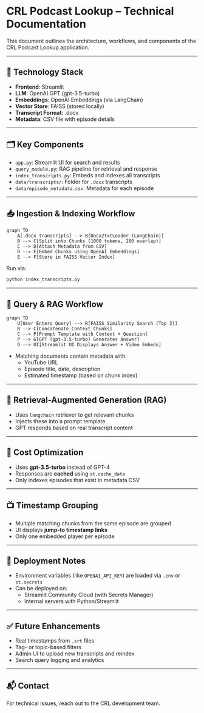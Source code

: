 # CRL Podcast Lookup – Technical Documentation

This document outlines the architecture, workflows, and components of the CRL Podcast Lookup application.

---

## 🔧 Technology Stack

- **Frontend**: Streamlit
- **LLM**: OpenAI GPT (gpt-3.5-turbo)
- **Embeddings**: OpenAI Embeddings (via LangChain)
- **Vector Store**: FAISS (stored locally)
- **Transcript Format**: .docx
- **Metadata**: CSV file with episode details

---

## 🗂️ Key Components

- `app.py`: Streamlit UI for search and results
- `query_module.py`: RAG pipeline for retrieval and response
- `index_transcripts.py`: Embeds and indexes all transcripts
- `data/transcripts/`: Folder for `.docx` transcripts
- `data/episode_metadata.csv`: Metadata for each episode

---

## 📥 Ingestion & Indexing Workflow

```{mermaid}
graph TD
    A[.docx transcripts] --> B[Docx2txtLoader (LangChain)]
    B --> C[Split into Chunks (1000 tokens, 200 overlap)]
    C --> D[Attach Metadata from CSV]
    D --> E[Embed Chunks using OpenAI Embeddings]
    E --> F[Store in FAISS Vector Index]
```

Run via:
```bash
python index_transcripts.py
```

---

## 🤖 Query & RAG Workflow

```mermaid
graph TD
    U[User Enters Query] --> R[FAISS Similarity Search (Top 3)]
    R --> C[Concatenate Context Chunks]
    C --> P[Prompt Template with Context + Question]
    P --> G[GPT (gpt-3.5-turbo) Generates Answer]
    G --> UI[Streamlit UI Displays Answer + Video Embeds]
```

- Matching documents contain metadata with:
  - YouTube URL
  - Episode title, date, description
  - Estimated timestamp (based on chunk index)

---

## 🧠 Retrieval-Augmented Generation (RAG)

- Uses `langchain` retriever to get relevant chunks
- Injects these into a prompt template
- GPT responds based on real transcript content

---

## 💸 Cost Optimization

- Uses **gpt-3.5-turbo** instead of GPT-4
- Responses are **cached** using `st.cache_data`
- Only indexes episodes that exist in metadata CSV

---

## 📺 Timestamp Grouping

- Multiple matching chunks from the same episode are grouped
- UI displays **jump-to timestamp links**
- Only one embedded player per episode

---

## 🔐 Deployment Notes

- Environment variables (like `OPENAI_API_KEY`) are loaded via `.env` or `st.secrets`
- Can be deployed on:
  - Streamlit Community Cloud (with Secrets Manager)
  - Internal servers with Python/Streamlit

---

## ✅ Future Enhancements

- Real timestamps from `.srt` files
- Tag- or topic-based filters
- Admin UI to upload new transcripts and reindex
- Search query logging and analytics

---

## 📬 Contact

For technical issues, reach out to the CRL development team.


